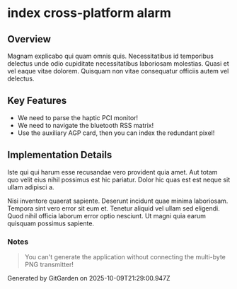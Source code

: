 # index cross-platform alarm

## Overview
Magnam explicabo qui quam omnis quis. Necessitatibus id temporibus delectus unde odio cupiditate necessitatibus laboriosam molestias. Quasi et vel eaque vitae dolorem. Quisquam non vitae consequatur officiis autem vel delectus.

## Key Features
- We need to parse the haptic PCI monitor!
- We need to navigate the bluetooth RSS matrix!
- Use the auxiliary AGP card, then you can index the redundant pixel!

## Implementation Details
Iste qui qui harum esse recusandae vero provident quia amet. Aut totam quo velit eius nihil possimus est hic pariatur. Dolor hic quas est est neque sit ullam adipisci a.
 Nisi inventore quaerat sapiente. Deserunt incidunt quae minima laboriosam. Tempora sint vero error sit eum et. Tenetur aliquid vel ullam sed eligendi. Quod nihil officia laborum error optio nesciunt. Ut magni quia earum quisquam possimus sapiente.

### Notes
> You can't generate the application without connecting the multi-byte PNG transmitter!

Generated by GitGarden on 2025-10-09T21:29:00.947Z
